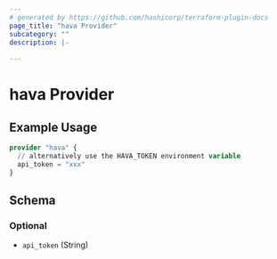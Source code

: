 ```yaml
---
# generated by https://github.com/hashicorp/terraform-plugin-docs
page_title: "hava Provider"
subcategory: ""
description: |-
  
---
```


# hava Provider



## Example Usage

```terraform
provider "hava" {
  // alternatively use the HAVA_TOKEN environment variable
  api_token = "xxx"
}
```

<!-- schema generated by tfplugindocs -->
## Schema

### Optional

- `api_token` (String)
